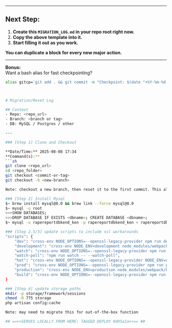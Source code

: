 
---

## **Next Step:**
1. **Create this `MIGRATION_LOG.md` in your repo root right now.**
2. **Copy the above template into it.**
3. **Start filling it out as you work.**

**You can duplicate a block for every new major action.**

---

**Bonus:**  
Want a bash alias for fast checkpointing?
```sh
alias gitcp='git add . && git commit -m "Checkpoint: $(date "+%Y-%m-%d %H:%M")" && git tag cp-$(date "+%Y%m%d-%H%M")'



# Migration/Reset Log

## Context
- Repo: <repo_url>
- Branch: <branch or tag>
- DB: MySQL / Postgres / other

---

### [Step 1] Clone and Checkout

**Date/Time:** 2025-08-08 17:34  
**Command(s):**
```sh
git clone <repo_url>
cd <repo_folder>
git checkout <commit-or-tag>
git checkout -b <new-branch>

Note: checkout a new branch, then reset it to the first commit. This allows a from-scratch rebuild.

### [Step 2] Install Mysql
$~ brew install mysql@8.0 && brew link --force mysql@8.0
$~ mysql -u root
>>>SHOW DATABASES;
>>>DROP DATABASE IF EXISTS <dbname>; CREATE DATABASE <dbname>;
$~ mysql -u rapereportdbkend_ken -p rapereportdbkend_ken < rapereportdbkend_ken.sql

### [Step 2.5/3] update scripts to include ssl workarounds
"scripts": {
    "dev": "cross-env NODE_OPTIONS=--openssl-legacy-provider npm run development",
    "development": "cross-env NODE_ENV=development node_modules/webpack/bin/webpack.js --progress --hide-modules --config=node_modules/laravel-mix/setup/webpack.config.js",
    "watch": "cross-env NODE_OPTIONS=--openssl-legacy-provider npm run development -- --watch",
    "watch-poll": "npm run watch -- --watch-poll",
    "hot": "cross-env NODE_OPTIONS=--openssl-legacy-provider NODE_ENV=development node_modules/webpack-dev-server/bin/webpack-dev-server.js --inline --hot --disable-host-check --config=node_modules/laravel-mix/setup/webpack.config.js",
    "prod": "cross-env NODE_OPTIONS=--openssl-legacy-provider npm run production",
    "production": "cross-env NODE_ENV=production node_modules/webpack/bin/webpack.js --no-progress --hide-modules --config=node_modules/laravel-mix/setup/webpack.config.js",
    "build": "cross-env NODE_OPTIONS=--openssl-legacy-provider npm run production"
}

### [Step 4] update storage paths
mkdir -p storage/framework/sessions
chmod -R 775 storage
php artisan config:cache

Note: may need to migrate this for out-of-the-box function

## ==>>SERVES LOCALLY FROM HERE; TAGGED DEPLOY 0d95a1a<<== ##
